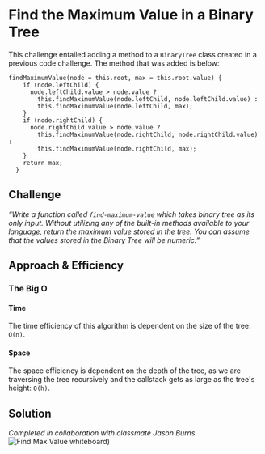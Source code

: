 # Find the Maximum Value in a Binary Tree
This challenge entailed adding a method to a `BinaryTree` class created in a previous code challenge. The method that was added is below:
```
findMaximumValue(node = this.root, max = this.root.value) {
    if (node.leftChild) {
      node.leftChild.value > node.value ?
        this.findMaximumValue(node.leftChild, node.leftChild.value) :
        this.findMaximumValue(node.leftChild, max);
    }
    if (node.rightChild) {
      node.rightChild.value > node.value ?
        this.findMaximumValue(node.rightChild, node.rightChild.value) :
        this.findMaximumValue(node.rightChild, max);
    }
    return max;
  }
```
## Challenge
_“Write a function called `find-maximum-value` which takes binary tree as its only input. Without utilizing any of the built-in methods available to your language, return the maximum value stored in the tree. You can assume that the values stored in the Binary Tree will be numeric.”_

## Approach & Efficiency


### The Big O
#### Time
The time efficiency of this algorithm is dependent on the size of the tree: `O(n)`.
#### Space
The space efficiency is dependent on the depth of the tree, as we are traversing the tree recursively and the callstack gets as large as the tree's height: `O(h)`.


## Solution
_Completed in collaboration with classmate Jason Burns_
![Find Max Value whiteboard](https://i.imgur.com/Fj0f33A.jpg))

